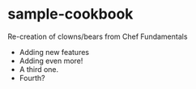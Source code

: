 # sample-cookbook

Re-creation of clowns/bears from Chef Fundamentals
- Adding new features
- Adding even more!
- A third one.
- Fourth?